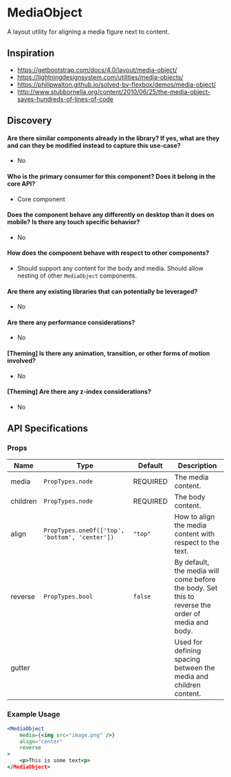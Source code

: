 MediaObject
===========

A layout utility for aligning a media figure next to content.

Inspiration
-----------

* https://getbootstrap.com/docs/4.0/layout/media-object/
* https://lightningdesignsystem.com/utilities/media-objects/
* https://philipwalton.github.io/solved-by-flexbox/demos/media-object/
* http://www.stubbornella.org/content/2010/06/25/the-media-object-saves-hundreds-of-lines-of-code

Discovery
---------

#### Are there similar components already in the library? If yes, what are they and can they be modified instead to capture this use-case?

* No

#### Who is the primary consumer for this component? Does it belong in the core API?

* Core component

#### Does the component behave any differently on desktop than it does on mobile? Is there any touch specific behavior?

* No

#### How does the component behave with respect to other components?

* Should support any content for the body and media. Should allow nesting of other `MediaObject` components.

#### Are there any existing libraries that can potentially be leveraged?

* No

#### Are there any performance considerations?

* No

#### [Theming] Is there any animation, transition, or other forms of motion involved?

* No

#### [Theming] Are there any z-index considerations?

* No


API Specifications
------------------

### Props

| Name | Type | Default | Description |
| ---- | ---- | ------- | ----------- |
| media | `PropTypes.node` | REQUIRED | The media content. |
| children | `PropTypes.node` | REQUIRED | The body content. |
| align | `PropTypes.oneOf(['top', 'bottom', 'center'])` | `"top"` | How to align the media content with respect to the text. |
| reverse | `PropTypes.bool` | `false` | By default, the media will come before the body. Set this to reverse the order of media and body. |
| gutter | | | Used for defining spacing between the media and children content. |

### Example Usage

```jsx
<MediaObject
    media={<img src="image.png" />}
    align="center"
    reverse
>
    <p>This is some text<p>
</MediaObject>
```
